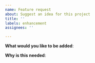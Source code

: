 ```yaml
---
name: Feature request
about: Suggest an idea for this project
title: ''
labels: enhancement
assignees: ''

---
```


<!-- Please only use this template for submitting feature requests -->

**What would you like to be added**:

**Why is this needed**:
